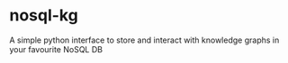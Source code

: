 # nosql-kg
A simple python interface to store and interact with knowledge graphs in your favourite NoSQL DB
